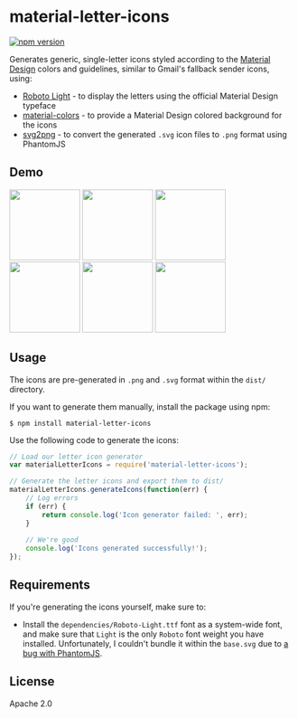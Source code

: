 material-letter-icons
===================
[![npm version](https://badge.fury.io/js/material-letter-icons.svg)](https://badge.fury.io/js/material-letter-icons)

Generates generic, single-letter icons styled according to the [Material Design](https://www.google.com/design/spec/material-design/introduction.html) colors and guidelines, similar to Gmail's fallback sender icons, using:

* [Roboto Light](https://www.google.com/fonts/specimen/Roboto) - to display the letters using the official Material Design typeface
* [material-colors](https://www.npmjs.com/package/material-colors) - to provide a Material Design colored background for the icons
* [svg2png](https://www.npmjs.com/package/svg2png) - to convert the generated `.svg` icon files to `.png` format using PhantomJS

Demo
---
<img src="https://raw.github.com/eladnava/material-letter-icons/master/dist/png/A.png" width="125" /> <img src="https://raw.github.com/eladnava/material-letter-icons/master/dist/png/H.png" width="125" /> <img src="https://raw.github.com/eladnava/material-letter-icons/master/dist/png/L.png" width="125" /> <img src="https://raw.github.com/eladnava/material-letter-icons/master/dist/png/M.png" width="125" /> <img src="https://raw.github.com/eladnava/material-letter-icons/master/dist/png/R.png" width="125" /> <img src="https://raw.github.com/eladnava/material-letter-icons/master/dist/png/X.png" width="125" />

Usage
---

The icons are pre-generated in `.png` and `.svg` format within the `dist/` directory.


If you want to generate them manually, install the package using npm:
```shell
$ npm install material-letter-icons
```

Use the following code to generate the icons:

```js
// Load our letter icon generator
var materialLetterIcons = require('material-letter-icons');

// Generate the letter icons and export them to dist/
materialLetterIcons.generateIcons(function(err) {
    // Log errors
    if (err) {
        return console.log('Icon generator failed: ', err);
    }
    
    // We're good
    console.log('Icons generated successfully!');
});
```

Requirements
---
If you're generating the icons yourself, make sure to:

* Install the `dependencies/Roboto-Light.ttf` font as a system-wide font, and make sure that `Light` is the only `Roboto` font weight you have installed. Unfortunately, I couldn't bundle it within the `base.svg` due to [a bug with PhantomJS](https://github.com/domenic/svg2png/issues/39).

License
---
Apache 2.0
